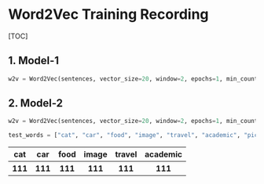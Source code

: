 # Word2Vec Training Recording

[TOC]

## 1. Model-1

```Python
w2v = Word2Vec(sentences, vector_size=20, window=2, epochs=1, min_count=1)
```

## 2. Model-2

```Python
w2v = Word2Vec(sentences, vector_size=20, window=2, epochs=1, min_count=1)
```

```python
test_words = ["cat", "car", "food", "image", "travel", "academic", "picture", "camera"]
```

<table>
<tr> <th>cat</th> <th>car</th> <th>food</th> <th>image</th> <th>travel</th> <th>academic</th>  </tr>
<tr> <th>111</th> <th>111</th> <th>111</th> <th>111</th> <th>111</th> <th>111</th>  </tr>
</table>